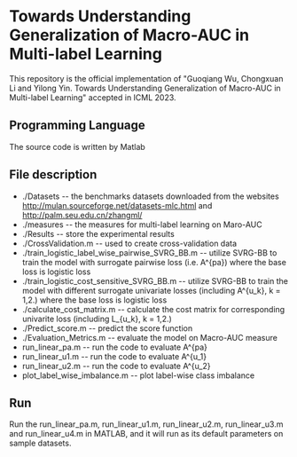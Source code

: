 # Towards Understanding Generalization of Macro-AUC in Multi-label Learning
This repository is the official implementation of "Guoqiang Wu, Chongxuan Li and Yilong Yin. Towards Understanding Generalization of Macro-AUC in Multi-label Learning" accepted in ICML 2023.
## Programming Language
The source code is written by Matlab
## File description
- ./Datasets -- the benchmarks datasets downloaded from the websites http://mulan.sourceforge.net/datasets-mlc.html and http://palm.seu.edu.cn/zhangml/
- ./measures -- the measures for multi-label learning on Maro-AUC
- ./Results -- store the experimental results
- ./CrossValidation.m -- used to create cross-validation data
- ./train_logistic_label_wise_pairwise_SVRG_BB.m -- utilize SVRG-BB to train the model with surrogate pairwise loss (i.e. A^{pa}) where the base loss is logistic loss
- ./train_logistic_cost_sensitive_SVRG_BB.m -- utilize SVRG-BB to train the model with different surrogate univariate losses (including A^{u_k}, k = 1,2.) where the base loss is logistic loss
- ./calculate_cost_matrix.m -- calculate the cost matrix for corresponding univarite loss (including L_{u_k}, k = 1,2.)
- ./Predict_score.m -- predict the score function
- ./Evaluation_Metrics.m -- evaluate the model on Macro-AUC measure
- run_linear_pa.m -- run the code to evaluate A^{pa}
- run_linear_u1.m -- run the code to evaluate A^{u_1}
- run_linear_u2.m -- run the code to evaluate A^{u_2}
- plot_label_wise_imbalance.m -- plot label-wise class imbalance  
## Run
Run the run_linear_pa.m, run_linear_u1.m, run_linear_u2.m, run_linear_u3.m and run_linear_u4.m in MATLAB, and it will run as its default parameters on sample datasets.
